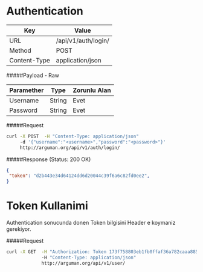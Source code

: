 Authentication
=======================
| Key             | Value              |
| ----------------|--------------------|
| URL             | /api/v1/auth/login/|
| Method          | POST               |
| Content-Type    | application/json   |


#####Payload - Raw

| Paramether    | Type     | Zorunlu Alan |
| ------------- | ---------| ------------ |
| Username      | String   | Evet         |
| Password      | String   | Evet         |


#####Request

```bash
curl -X POST  -H "Content-Type: application/json"
     -d '{"username":"<username>","password":"<password>"}'
     http://arguman.org/api/v1/auth/login/
```

#####Response (Status: 200 OK)

```json
{
 "token": "d2b443e34d64124dd6d20044c39f6a6c82fd0ee2",
}
```

Token Kullanimi
=========================
Authentication sonucunda donen Token bilgisini Header e koymaniz gerekiyor.

#####Request

```bash
curl -X GET  -H "Authorization: Token 173f758803eb1fb0ffaf36a782caaa885bd42af2"
             -H "Content-Type: application/json"
             http://arguman.org/api/v1/user/
```
